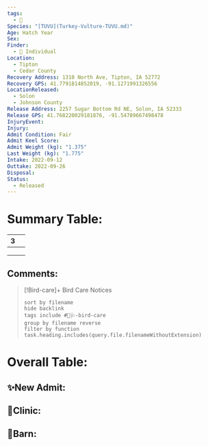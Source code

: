 ```yaml
---
tags:
  - 🦅
Species: "[TUVU](Turkey-Vulture-TUVU.md)"
Age: Hatch Year
Sex: 
Finder:
  - 🧑 Individual
Location:
  - Tipton
  - Cedar County
Recovery Address: 1310 North Ave, Tipton, IA 52772
Recovery GPS: 41.7791814852019, -91.1271991326556
LocationReleased:
  - Solon
  - Johnson County
Release Address: 2257 Sugar Bottom Rd NE, Solon, IA 52333
Release GPS: 41.768220029181876, -91.54789667498478
InjuryEvent: 
Injury: 
Admit Condition: Fair
Admit Keel Score: 
Admit Weight (kg): "1.375"
Last Weight (kg): "1.775"
Intake: 2022-09-12
Outtake: 2022-09-26
Disposal: 
Status:
  - Released
---
```


# Summary Table:

<div><table class="dataview table-view-table"><thead class="table-view-thead"><tr class="table-view-tr-header"><th class="table-view-th"><span></span><span class="dataview small-text">3</span></th><th class="table-view-th"><span></span></th></tr></thead><tbody class="table-view-tbody"><tr><td><span></span></td><td><span></span></td></tr><tr><td><span></span></td><td><span></span></td></tr><tr><td><span></span></td><td><span></span></td></tr></tbody></table></div>

## Comments:

> [!Bird-care]+ Bird Care Notices
>   ```tasks 
>   sort by filename
>   hide backlink
>   tags include #🦅🩺-bird-care 
>   group by filename reverse
>   filter by function task.heading.includes(query.file.filenameWithoutExtension)
>   ```

# Overall Table:

## ✨New Admit:



## 🏥Clinic:



## 🏡Barn:


